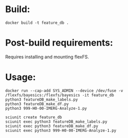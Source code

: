 # Build: 
	docker build -t feature_db .

# Post-build requirements:
Requires installing and mounting flexFS.

# Usage:
    docker run --cap-add SYS_ADMIN --device /dev/fuse -v /flexfs/bayesics:/flexfs/bayesics -it feature_db
 	python3 featureDB_make_labels.py
  	python3 featureDB_make_df.py
    python3 999-H0-00-IMERG-Analyze-1.py

    sciunit create feature_db
    sciunit exec python3 featureDB_make_labels.py
    sciunit exec python3 featureDB_make_df.py
    sciunit exec python3 999-H0-00-IMERG-Analyze-1.py

    
    


